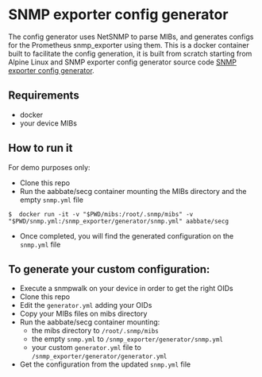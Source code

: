 #   SNMP exporter config generator
The config generator uses NetSNMP to parse MIBs, and generates configs for the Prometheus snmp_exporter using them.
This is a docker container built to facilitate the config generation, it is built from scratch starting from Alpine Linux and SNMP exporter config generator source code [SNMP exporter config generator](https://github.com/prometheus/snmp_exporter/tree/master/generator). 

## Requirements
- docker
- your device MIBs

## How to run it
For demo purposes only:
- Clone this repo
- Run the aabbate/secg container mounting the MIBs directory and the empty `snmp.yml` file 
```
$  docker run -it -v "$PWD/mibs:/root/.snmp/mibs" -v "$PWD/snmp.yml:/snmp_exporter/generator/snmp.yml" aabbate/secg
```
- Once completed, you will find the generated configuration on the `snmp.yml` file 

## To generate your custom configuration:
- Execute a snmpwalk on your device in order to get the right OIDs
- Clone this repo
- Edit the `generator.yml` adding your OIDs
- Copy your MIBs files on mibs directory
- Run the aabbate/secg container mounting:
    * the mibs directory to `/root/.snmp/mibs`
    * the empty `snmp.yml` to `/snmp_exporter/generator/snmp.yml`
    * your custom `generator.yml` file to `/snmp_exporter/generator/generator.yml`
- Get the configuration from the updated `snmp.yml` file
